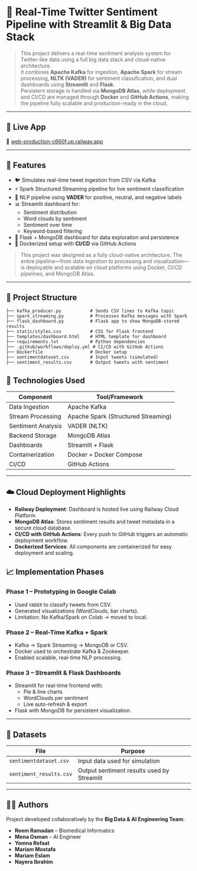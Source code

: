 # 🎯 Real-Time Twitter Sentiment Pipeline with Streamlit & Big Data Stack

> This project delivers a real-time sentiment analysis system for Twitter-like data using a full big data stack and cloud-native architecture.  
> It combines **Apache Kafka** for ingestion, **Apache Spark** for stream processing, **NLTK (VADER)** for sentiment classification, and dual dashboards using **Streamlit** and **Flask**.  
> Persistent storage is handled via **MongoDB Atlas**, while deployment and CI/CD are managed through **Docker** and **GitHub Actions**, making the pipeline fully scalable and production-ready in the cloud.


---

## 🚀 Live App  
🔗 [web-production-c660f.up.railway.app](https://web-production-c660f.up.railway.app)


---

## 🧠 Features

- 🐦 Simulates real-time tweet ingestion from CSV via Kafka
- ⚡ Spark Structured Streaming pipeline for live sentiment classification
- 💬 NLP pipeline using **VADER** for positive, neutral, and negative labels
- 📊 Streamlit dashboard for:
  - Sentiment distribution
  - Word clouds by sentiment
  - Sentiment over time
  - Keyword-based filtering
- 🧾 Flask + MongoDB dashboard for data exploration and persistence
- 🔁 Dockerized setup with **CI/CD** via GitHub Actions
> This project was designed as a fully cloud-native architecture. The entire pipeline—from data ingestion to processing and visualization—is deployable and scalable on cloud platforms using Docker, CI/CD pipelines, and MongoDB Atlas.


---


## 📂 Project Structure

```
├── kafka_producer.py           # Sends CSV lines to Kafka topic
├── spark_streaming.py          # Processes Kafka messages with Spark
├── flask_dashboard.py          # Flask app to show MongoDB-stored results
├── static/styles.css           # CSS for Flask frontend
├── templates/dashboard.html    # HTML template for dashboard
├── requirements.txt            # Python dependencies
├── .github/workflows/deploy.yml # CI/CD with GitHub Actions
├── Dockerfile                  # Docker setup
├── sentimentdataset.csv        # Input tweets (simulated)
├── sentiment_results.csv       # Output tweets with sentiment
```



## 🔧 Technologies Used

| Component        | Tool/Framework          |
|------------------|-------------------------|
| Data Ingestion   | Apache Kafka            |
| Stream Processing| Apache Spark (Structured Streaming) |
| Sentiment Analysis | VADER (NLTK)          |
| Backend Storage  | MongoDB Atlas           |
| Dashboards       | Streamlit + Flask       |
| Containerization | Docker + Docker Compose |
| CI/CD            | GitHub Actions          |

---
## ☁️ Cloud Deployment Highlights
-  **Railway Deployment**: Dashboard is hosted live using Railway Cloud Platform.
-  **MongoDB Atlas**: Stores sentiment results and tweet metadata in a secure cloud database.
-  **CI/CD with GitHub Actions**: Every push to GitHub triggers an automatic deployment workflow.
-  **Dockerized Services**: All components are containerized for easy deployment and scaling.

## 📈 Implementation Phases

### Phase 1 – Prototyping in Google Colab
- Used `VADER` to classify tweets from CSV.
- Generated visualizations (WordClouds, bar charts).
- Limitation: No Kafka/Spark on Colab → moved to local.

### Phase 2 – Real-Time Kafka + Spark
- Kafka → Spark Streaming → MongoDB or CSV.
- Docker used to orchestrate Kafka & Zookeeper.
- Enabled scalable, real-time NLP processing.

### Phase 3 – Streamlit & Flask Dashboards
- Streamlit for real-time frontend with:
  - Pie & line charts
  - WordClouds per sentiment
  - Live auto-refresh & export
- Flask with MongoDB for persistent visualization.

---

## 🧪 Datasets

| File | Purpose |
|------|---------|
| `sentimentdataset.csv` | Input data used for simulation |
| `sentiment_results.csv` | Output sentiment results used by Streamlit |

---

## 👩‍💻 Authors

Project developed collaboratively by the **Big Data & AI Engineering Team**:

- **Reem Ramadan** – Biomedical Informatics  
- **Mena Osman** – AI Engineer  
- **Yomna Refaat**  
- **Mariam Mostafa**  
- **Mariam Eslam**  
- **Nayera Ibrahim**
